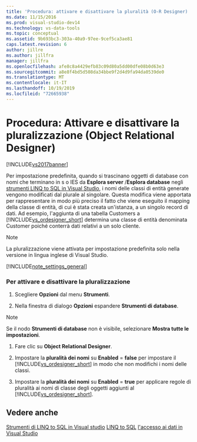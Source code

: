 ```yaml
---
title: 'Procedura: attivare e disattivare la pluralità (O-R Designer) | Microsoft Docs'
ms.date: 11/15/2016
ms.prod: visual-studio-dev14
ms.technology: vs-data-tools
ms.topic: conceptual
ms.assetid: 9b693bc3-303a-40a9-97ee-9cef5ca3ae81
caps.latest.revision: 6
author: jillre
ms.author: jillfra
manager: jillfra
ms.openlocfilehash: afe8c8a4429efb83c09d80a5dd00dfe08b0d63e3
ms.sourcegitcommit: a8e8f4bd5d508da34bbe9f2d4d9fa94da0539de0
ms.translationtype: MT
ms.contentlocale: it-IT
ms.lasthandoff: 10/19/2019
ms.locfileid: "72665938"
---
```

# <a name="how-to-turn-pluralization-on-and-off-or-designer"></a>Procedura: Attivare e disattivare la pluralizzazione (Object Relational Designer)
[!INCLUDE[vs2017banner](../includes/vs2017banner.md)]

Per impostazione predefinita, quando si trascinano oggetti di database con nomi che terminano in s o IES da **Esplora server** /**Esplora database** negli [strumenti LINQ to SQL in Visual Studio](../data-tools/linq-to-sql-tools-in-visual-studio2.md), i nomi delle classi di entità generate vengono modificati dal plurale al singolare. Questa modifica viene apportata per rappresentare in modo più preciso il fatto che viene eseguito il mapping della classe di entità, di cui è stata creata un'istanza, a un singolo record di dati. Ad esempio, l'aggiunta di una tabella Customers a [!INCLUDE[vs_ordesigner_short](../includes/vs-ordesigner-short-md.md)] determina una classe di entità denominata Customer poiché conterrà dati relativi a un solo cliente.

> [!NOTE]
> La pluralizzazione viene attivata per impostazione predefinita solo nella versione in lingua inglese di Visual Studio.

 [!INCLUDE[note_settings_general](../includes/note-settings-general-md.md)]

### <a name="to-turn-pluralization-on-and-off"></a>Per attivare e disattivare la pluralizzazione

1. Scegliere **Opzioni** dal menu **Strumenti**.

2. Nella finestra di dialogo **Opzioni** espandere **Strumenti di database**.

> [!NOTE]
> Se il nodo **Strumenti di database** non è visibile, selezionare **Mostra tutte le impostazioni**.

1. Fare clic su **Object Relational Designer**.

2. Impostare la **pluralità dei nomi** su **Enabled**  = **false** per impostare il [!INCLUDE[vs_ordesigner_short](../includes/vs-ordesigner-short-md.md)] in modo che non modifichi i nomi delle classi.

3. Impostare la **pluralità dei nomi** su **Enabled**  = **true** per applicare regole di pluralità ai nomi di classe degli oggetti aggiunti al [!INCLUDE[vs_ordesigner_short](../includes/vs-ordesigner-short-md.md)].

## <a name="see-also"></a>Vedere anche
 [Strumenti di LINQ to SQL in Visual studio](../data-tools/linq-to-sql-tools-in-visual-studio2.md) [LINQ to SQL](https://msdn.microsoft.com/library/73d13345-eece-471a-af40-4cc7a2f11655) [l'accesso ai dati in Visual Studio](../data-tools/accessing-data-in-visual-studio.md)
